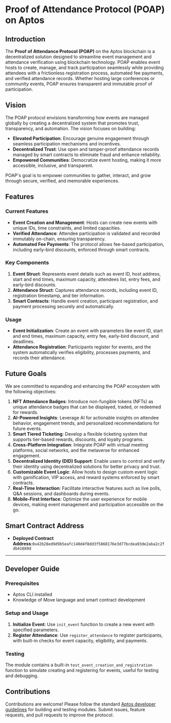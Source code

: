 # Proof of Attendance Protocol (POAP) on Aptos

## Introduction

The **Proof of Attendance Protocol (POAP)** on the Aptos blockchain is a decentralized solution designed to streamline event management and attendance verification using blockchain technology. POAP enables event hosts to create, manage, and track participation seamlessly while providing attendees with a frictionless registration process, automated fee payments, and verified attendance records. Whether hosting large conferences or community events, POAP ensures transparent and immutable proof of participation.

## Vision

The POAP protocol envisions transforming how events are managed globally by creating a decentralized system that promotes trust, transparency, and automation. The vision focuses on building:

- **Elevated Participation**: Encourage genuine engagement through seamless participation mechanisms and incentives.
- **Decentralized Trust**: Use open and tamper-proof attendance records managed by smart contracts to eliminate fraud and enhance reliability.
- **Empowered Communities**: Democratize event hosting, making it more accessible, inclusive, and transparent.

POAP's goal is to empower communities to gather, interact, and grow through secure, verified, and memorable experiences.

## Features

### Current Features
- **Event Creation and Management**: Hosts can create new events with unique IDs, time constraints, and limited capacities.
- **Verified Attendance**: Attendee participation is validated and recorded immutably on-chain, ensuring transparency.
- **Automated Fee Payments**: The protocol allows fee-based participation, including early-bird discounts, enforced through smart contracts.

### Key Components
1. **Event Struct**: Represents event details such as event ID, host address, start and end times, maximum capacity, attendees list, entry fees, and early-bird discounts.
2. **Attendance Struct**: Captures attendance records, including event ID, registration timestamp, and tier information.
3. **Smart Contracts**: Handle event creation, participant registration, and payment processing securely and automatically.

### Usage
- **Event Initialization**: Create an event with parameters like event ID, start and end times, maximum capacity, entry fee, early-bird discount, and deadlines.
- **Attendance Registration**: Participants register for events, and the system automatically verifies eligibility, processes payments, and records their attendance.

## Future Goals

We are committed to expanding and enhancing the POAP ecosystem with the following objectives:

1. **NFT Attendance Badges**: Introduce non-fungible tokens (NFTs) as unique attendance badges that can be displayed, traded, or redeemed for rewards.
2. **AI-Powered Insights**: Leverage AI for actionable insights on attendee behavior, engagement trends, and personalized recommendations for future events.
3. **Smart Tiered Ticketing**: Develop a flexible ticketing system that supports tier-based rewards, discounts, and loyalty programs.
4. **Cross-Platform Integration**: Integrate POAP with virtual meeting platforms, social networks, and the metaverse for enhanced engagement.
5. **Decentralized Identity (DID) Support**: Enable users to control and verify their identity using decentralized solutions for better privacy and trust.
6. **Customizable Event Logic**: Allow hosts to design custom event logic with gamification, VIP access, and reward systems enforced by smart contracts.
7. **Real-Time Interaction**: Facilitate interactive features such as live polls, Q&A sessions, and dashboards during events.
8. **Mobile-First Interface**: Optimize the user experience for mobile devices, making event management and participation accessible on the go.

## Smart Contract Address

- **Deployed Contract Address**:`0x42b28ed9d9b5eafc140d4f8dd3f5868176e3d77bcdea93de2aba2c2fdb41689d`

---

## Developer Guide

### Prerequisites
- Aptos CLI installed
- Knowledge of Move language and smart contract development

### Setup and Usage

1. **Initialize Event**: Use `init_event` function to create a new event with specified parameters.
2. **Register Attendance**: Use `register_attendance` to register participants, with built-in checks for event capacity, eligibility, and payments.

### Testing
The module contains a built-in `test_event_creation_and_registration` function to simulate creating and registering for events, useful for testing and debugging.

## Contributions

Contributions are welcome! Please follow the standard [Aptos developer guidelines](https://aptos.dev) for building and testing modules. Submit issues, feature requests, and pull requests to improve the protocol.
